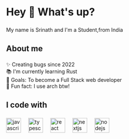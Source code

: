 <h1 align="left">Hey 👋 What's up?</h1>

###

<p align="left">My name is Srinath and I'm a Student,from India</p>

###

<h2 align="left">About me</h2>

###

<p align="left">
  ✨ Creating bugs since 2022<br />📚 I'm currently learning Rust<br />🎯 Goals:
  To become a Full Stack web developer<br />🎲 Fun fact: I use arch btw!
</p>

###

<h2 align="left">I code with</h2>

###

<div align="left">
  <img
    src="https://cdn.jsdelivr.net/gh/devicons/devicon/icons/javascript/javascript-original.svg"
    height="40"
    alt="javascript logo"
  />
  <img width="12" />
  <img
    src="https://cdn.jsdelivr.net/gh/devicons/devicon/icons/typescript/typescript-original.svg"
    height="40"
    alt="typescript logo"
  />
  <img width="12" />
  <img
    src="https://cdn.jsdelivr.net/gh/devicons/devicon/icons/react/react-original.svg"
    height="40"
    alt="react logo"
  />
  <img width="12" />
  <img
    src="https://cdn.jsdelivr.net/gh/devicons/devicon/icons/nextjs/nextjs-original.svg"
    height="40"
    alt="nextjs logo"
  />
  <img width="12" />
  <img
    src="https://cdn.jsdelivr.net/gh/devicons/devicon/icons/nodejs/nodejs-original.svg"
    height="40"
    alt="nodejs logo"
  />
  <img width="12" />
</div>

#####
